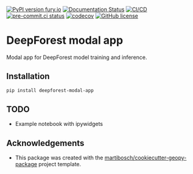 [![PyPI version fury.io](https://badge.fury.io/py/deepforest-modal-app.svg)](https://pypi.python.org/pypi/deepforest-modal-app/)
[![Documentation Status](https://readthedocs.org/projects/deepforest-modal-app/badge/?version=latest)](https://deepforest-modal-app.readthedocs.io/en/latest/?badge=latest)
[![CI/CD](https://github.com/martibosch/deepforest-modal-app/actions/workflows/tests.yml/badge.svg)](https://github.com/martibosch/deepforest-modal-app/blob/main/.github/workflows/tests.yml)
[![pre-commit.ci status](https://results.pre-commit.ci/badge/github/martibosch/deepforest-modal-app/main.svg)](https://results.pre-commit.ci/latest/github/martibosch/deepforest-modal-app/main)
[![codecov](https://codecov.io/gh/martibosch/deepforest-modal-app/branch/main/graph/badge.svg?token=hKoSSRn58a)](https://codecov.io/gh/martibosch/deepforest-modal-app)
[![GitHub license](https://img.shields.io/github/license/martibosch/deepforest-modal-app.svg)](https://github.com/martibosch/deepforest-modal-app/blob/main/LICENSE)

# DeepForest modal app

Modal app for DeepForest model training and inference.

## Installation

```bash
pip install deepforest-modal-app
```

## TODO

- Example notebook with ipywidgets

## Acknowledgements

- This package was created with the [martibosch/cookiecutter-geopy-package](https://github.com/martibosch/cookiecutter-geopy-package) project template.
